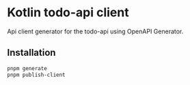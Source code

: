 # Kotlin todo-api client

Api client generator for the todo-api using OpenAPI Generator.

## Installation

```sh
pnpm generate
pnpm publish-client
```  